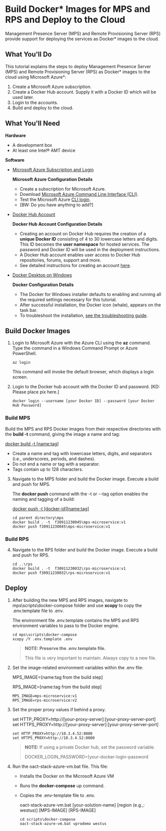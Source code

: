# Build Docker* Images for MPS and RPS and Deploy to the Cloud

Management Presence Server (MPS) and Remote Provisioning Server (RPS)  provide support for deploying the services as Docker* images to the cloud.

## What You'll Do
This tutorial explains the steps to deploy Management Presence Server (MPS) and Remote Provisioning Server (RPS) as Docker* images to the cloud using Microsoft Azure*:

1. Create a Microsoft Azure subscription. 
2. Create a Docker Hub account. Supply it with a Docker ID which will be used later.
3. Login to the accounts.
4. Build and deploy to the cloud.

## What You'll Need
**Hardware**

- A development box 
- At least one Intel® AMT device 

**Software**

- [Microsoft Azure Subscription and Login](https://azure.microsoft.com/en-us/free/search/?&ef_id=EAIaIQobChMIwNTKptLm6gIVAxLnCh3ESwcQEAAYASAAEgL8uPD_BwE:G:s&OCID=AID2100131_SEM_EAIaIQobChMIwNTKptLm6gIVAxLnCh3ESwcQEAAYASAAEgL8uPD_BwE:G:s&gclid=EAIaIQobChMIwNTKptLm6gIVAxLnCh3ESwcQEAAYASAAEgL8uPD_BwE)

  **Microsoft Azure Configuration Details** 

  - Create a subscription for Microsoft Azure. 
  - Download [Microsoft Azure Command Line Interface (CLI)](https://docs.microsoft.com/en-us/cli/azure/install-azure-cli-windows?view=azure-cli-latest).
  - Test the Microsoft Azure [CLI login](https://docs.microsoft.com/en-us/cli/azure/get-started-with-azure-cli?view=azure-cli-latest).
  - [BW: Do you have anything to add?]

- [Docker Hub Account](https://hub.docker.com/signup/)

  **Docker Hub Account Configuration Details**

  - Creating an account on Docker Hub requires the creation of a **unique Docker ID** consisting of 4 to 30 lowercase letters and digits. This ID becomes the **user namespace** for hosted services. The password and Docker ID will be used in the deployment instructions. 
  - A Docker Hub account enables user access to Docker Hub repositories, forums, support and more. 
  - See detailed instructions for creating an account [here](https://docs.docker.com/docker-id/).

- [Docker Desktop on Windows](https://docs.docker.com/docker-for-windows/install/)

  **Docker Configuration Details**

  - The Docker for Windows installer defaults to enabling and running all the required settings necessary for this tutorial.
  - After successful installation, the Docker icon (whale), appears on the task bar.
  - To troubleshoot the installation, [see the troubleshooting guide](https://docs.docker.com/docker-for-windows/troubleshoot/).

## Build Docker Images

1. Login to Microsoft Azure with the Azure CLI using the **az** command. Type the command in a Windows Command Prompt or Azure PowerShell.

   ```
   az login
   ```

   This command will invoke the default browser, which displays a login screen.

2. Login to the Docker hub account with the Docker ID and password. [KD: Please place pix here.]

   ```
   docker login --username [your Docker ID] --password [your Docker Hub Password]
   ```

### Build MPS
Build the MPS and RPS Docker images from their respective directories with the **build -t** command, giving the image a name and tag:

 [docker build -t [name:tag]](https://docs.docker.com/engine/reference/commandline/build/)  

- Create a name and tag with lowercase letters, digits, and separators (i.e., underscores, periods, and dashes).
- Do not end a name or tag with a separator.
- Tags contain up to 128 characters.

3. Navigate to the MPS folder and build the Docker image. Execute a build and push for MPS. 

   The **docker push** command with the -t or --tag option enables the naming and tagging of a build: 

   [docker push -t [docker-id][name:tag]](**https://docs.docker.com/engine/reference/commandline/push/**)

   ```
   cd parent directory\mps
   docker build . -t  f30911230045\mps-microservice:v1
   docker push f30911230045\mps-microservice:v1
   ```

### Build RPS

4. Navigate to the RPS folder and build the Docker image. Execute a build and push for RPS. 

   ```
   cd ..\rps
   docker build . -t  f30911230032\rps-microservice:v1
   docker push f30911230032\rps-microservice:v1
   ```

## Deploy 
1. After building the new MPS and RPS images, navigate to mps\scripts\docker-compose folder and use **xcopy** to copy the .env.template file to .env. 

   The environment file .env.template contains the MPS and RPS environment variables to pass to the Docker engine.

   ```
   cd mps\scripts\docker-compose
   xcopy /Y .env.template .env
   ```

   > **NOTE: Preserve the .env.template file.**
   >
   > This file is very important to maintain. Always copy to a new file. 

2. Set the image-related environment variables within the .env file:

   MPS_IMAGE=[name:tag from the build step]

   RPS_IMAGE=[name:tag from the build step]

   ```
   MPS_IMAGE=mps-microservice:v1
   RPS_IMAGE=rps-microservice:v2
   ```

3. Set the proper proxy values if behind a proxy.

   set HTTP_PROXY=http://[your-proxy-server]:[your-proxy-server-port]
   set HTTPS_PROXY=http://[your-proxy-server]:[your-proxy-server-port]

   ```
   set HTTP_PROXY=http://10.3.4.52:8080
   set HTTPS_PROXY=http://10.3.4.52:8080
   ```

   > **NOTE:**  If using a private Docker hub, set the password variable.
   >
   > DOCKER_LOGIN_PASSWORD=[your-docker-login-password

4. Run the oact-stack-azure-vm.bat file. This file: 

   - Installs the Docker on the Microsoft Azure VM

   - Runs the **docker-compose** up command. 

   - Copies the .env-template file to .env.


     oact-stack-azure-vm.bat [your-solution-name] [region (e.g.,: westus)] [MPS-IMAGE] [RPS-IMAGE]
    
     ```
     cd scripts\docker-compose
     oact-stack-azure-vm.bat vprodemo westus
     ```

